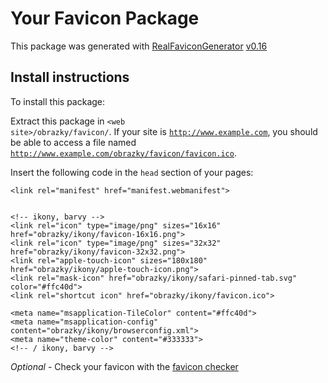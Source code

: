 # Your Favicon Package

This package was generated with [RealFaviconGenerator](https://realfavicongenerator.net/) [v0.16](https://realfavicongenerator.net/change_log#v0.16)

## Install instructions

To install this package:

Extract this package in <code>&lt;web site&gt;/obrazky/favicon/</code>. If your site is <code>http://www.example.com</code>, you should be able to access a file named <code>http://www.example.com/obrazky/favicon/favicon.ico</code>.

Insert the following code in the `head` section of your pages:

    <link rel="manifest" href="manifest.webmanifest">
    
    
    <!-- ikony, barvy -->
    <link rel="icon" type="image/png" sizes="16x16" href="obrazky/ikony/favicon-16x16.png">
    <link rel="icon" type="image/png" sizes="32x32" href="obrazky/ikony/favicon-32x32.png">
    <link rel="apple-touch-icon" sizes="180x180" href="obrazky/ikony/apple-touch-icon.png">
    <link rel="mask-icon" href="obrazky/ikony/safari-pinned-tab.svg" color="#ffc40d">
    <link rel="shortcut icon" href="obrazky/ikony/favicon.ico">
    
    <meta name="msapplication-TileColor" content="#ffc40d">
    <meta name="msapplication-config" content="obrazky/ikony/browserconfig.xml">
    <meta name="theme-color" content="#333333">
    <!-- / ikony, barvy -->

*Optional* - Check your favicon with the [favicon checker](https://realfavicongenerator.net/favicon_checker)